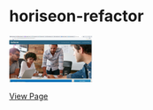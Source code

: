 # horiseon-refactor

<img src="https://github.com/ward438/horiseon-refactor/blob/main/assets/images/horiseon.png" alt="Horiseon Preview"
width="150px"/>

<a href="https://ward438.github.io/horiseon-refactor/">View Page</a>
